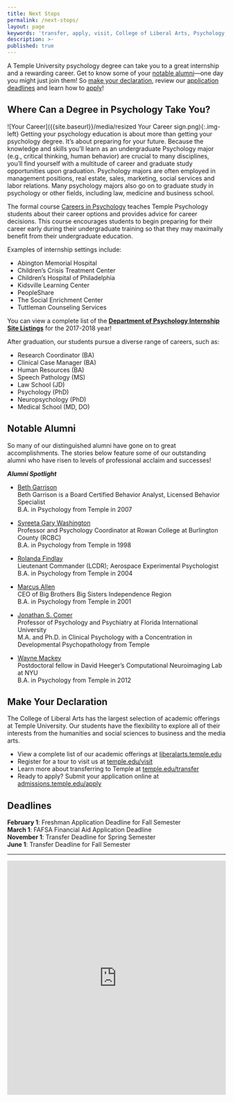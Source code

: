 ```yaml
---
title: Next Stops
permalink: /next-stops/
layout: page
keywords: 'transfer, apply, visit, College of Liberal Arts, Psychology, careers'
description: >-
published: true
---
```

A Temple University psychology degree can take you to a great internship and a rewarding career. Get to know some of your [notable alumni](#notable-alumni)—one day you might just join them! So [make your declaration](#make-your-declaration), review our [application deadlines](#deadlines) and learn how to [apply](#make-your-declaration)!

## Where Can a Degree in Psychology Take You?
![Your Career]({{site.baseurl}}/media/resized Your Career sign.png){:.img-left}
Getting your psychology education is about more than getting your psychology degree. It’s about preparing for your future. Because the knowledge and skills you’ll learn as an undergraduate Psychology major (e.g., critical thinking, human behavior) are crucial to many disciplines, you’ll find yourself with a multitude of career and graduate study opportunities upon graduation. Psychology majors are often employed in management positions, real estate, sales, marketing, social services and labor relations. Many psychology majors also go on to graduate study in psychology or other fields, including law, medicine and business school.

The formal course [Careers in Psychology](http://bulletin.temple.edu/search/?P=PSY%201002) teaches Temple Psychology students about their career options and provides advice for career decisions. This course encourages students to begin preparing for their career early during their undergraduate training so that they may maximally benefit from their undergraduate education.

Examples of internship settings include:
- Abington Memorial Hospital
- Children’s Crisis Treatment Center
- Children’s Hospital of Philadelphia
- Kidsville Learning Center
- PeopleShare
- The Social Enrichment Center
- Tuttleman Counseling Services<br>

You can view a complete list of the **[Department of Psychology Internship Site Listings](https://docs.google.com/document/d/10HBG16SrWkz7FBLCEONrhVYaohYQIUFSF_5qjr5BOeI/edit)** for the 2017-2018 year! 

After graduation, our students pursue a diverse range of careers, such as:
- Research Coordinator (BA)
- Clinical Case Manager (BA)
- Human Resources (BA)
- Speech Pathology (MS)
- Law School (JD)
- Psychology (PhD)
- Neuropsychology (PhD)
- Medical School (MD, DO)

## Notable Alumni
So many of our distinguished alumni have gone on to great accomplishments. The stories below feature some of our outstanding alumni who have risen to levels of professional acclaim and successes! 

**_Alumni Spotlight_**

- [Beth Garrison](https://liberalarts.temple.edu/news/alumni-spotlight-beth-garrison)<br/> 
  Beth Garrison is a Board Certified Behavior Analyst, Licensed Behavior Specialist<br/> 
  B.A. in Psychology from Temple in 2007<br/> 

- [Syreeta Gary Washington](https://liberalarts.temple.edu/about-us/newsroom/alumni-spotlight-syreeta-gary-washington)<br/> 
  Professor and Psychology Coordinator at Rowan College at Burlington County (RCBC)<br/> 
  B.A. in Psychology from Temple in 1998<br/> 
  
- [Rolanda Findlay](https://liberalarts.temple.edu/about-us/newsroom/alumni-spotlight-rolanda-findlay)<br/>
  Lieutenant Commander (LCDR); Aerospace Experimental Psychologist<br/>
  B.A. in Psychology from Temple in 2004<br/> 
  
- [Marcus Allen](https://liberalarts.temple.edu/about-us/newsroom/temple-alum-marcus-allen-speaks-being-agent-change)<br/>
  CEO of Big Brothers Big Sisters Independence Region<br/>
  B.A. in Psychology from Temple in 2001<br/>
  
- [Jonathan S. Comer](https://liberalarts.temple.edu/about-us/newsroom/alumni-spotlight-jonathan-s-comer-phd)<br/>
  Professor of Psychology and Psychiatry at Florida International University<br/>
  M.A. and Ph.D. in Clinical Psychology with a Concentration in Developmental Psychopathology from Temple<br/>
  
- [Wayne Mackey](https://liberalarts.temple.edu/about-us/newsroom/alumni-spotlight-wayne-mackey)<br/>
  Postdoctoral fellow in David Heeger’s Computational Neuroimaging Lab at NYU<br/>
  B.A. in Psychology from Temple in 2012<br/>
  
## Make Your Declaration
The College of Liberal Arts has the largest selection of academic offerings at Temple University. Our students have the flexibility to explore all of their interests from the humanities and social sciences to business and the media arts.
- View a complete list of our academic offerings at [liberalarts.temple.edu](http://liberalarts.temple.edu)
- Register for a tour to visit us at [temple.edu/visit](http://temple.edu/visit)
- Learn more about transferring to Temple at [temple.edu/transfer](http://temple.edu/transfer)
- Ready to apply? Submit your application online at [admissions.temple.edu/apply](http://admissions.temple.edu/apply)

## Deadlines
**February 1**: Freshman Application Deadline for Fall Semester<br/>
**March 1**: FAFSA Financial Aid Application Deadline<br/>
**November 1**: Transfer Deadline for Spring Semester<br/>
**June 1**: Transfer Deadline for Fall Semester<br/>

___

 <iframe id="JotFormIFrame-80323885479165" onload="window.parent.scrollTo(0,0)" allowtransparency="true" allowfullscreen="true" src="https://form.jotform.com/80323885479165" frameborder="0" style="width: 1px; min-width: 100%; height:539px; border:none;" scrolling="no" > </iframe> <script type="text/javascript"> var ifr = document.getElementById("JotFormIFrame-80323885479165"); if(window.location.href && window.location.href.indexOf("?") > -1) { var get = window.location.href.substr(window.location.href.indexOf("?") + 1); if(ifr && get.length > 0) { var src = ifr.src; src = src.indexOf("?") > -1 ? src + "&" + get : src + "?" + get; ifr.src = src; } } window.handleIFrameMessage = function(e) { var args = e.data.split(":"); if (args.length > 2) { iframe = document.getElementById("JotFormIFrame-" + args[(args.length - 1)]); } else { iframe = document.getElementById("JotFormIFrame"); } if (!iframe) { return; } switch (args[0]) { case "scrollIntoView": iframe.scrollIntoView(); break; case "setHeight": iframe.style.height = args[1] + "px"; break; case "collapseErrorPage": if (iframe.clientHeight > window.innerHeight) { iframe.style.height = window.innerHeight + "px"; } break; case "reloadPage": window.location.reload(); break; case "loadScript": var src = args[1]; if (args.length > 3) { src = args[1] + ':' + args[2]; } var script = document.createElement('script'); script.src = src; script.type = 'text/javascript'; document.body.appendChild(script); break; case "exitFullscreen": if (window.document.exitFullscreen) window.document.exitFullscreen(); else if (window.document.mozCancelFullScreen) window.document.mozCancelFullScreen(); else if (window.document.mozCancelFullscreen) window.document.mozCancelFullScreen(); else if (window.document.webkitExitFullscreen) window.document.webkitExitFullscreen(); else if (window.document.msExitFullscreen) window.document.msExitFullscreen(); break; } var isJotForm = (e.origin.indexOf("jotform") > -1) ? true : false; if(isJotForm && "contentWindow" in iframe && "postMessage" in iframe.contentWindow) { var urls = {"docurl":encodeURIComponent(document.URL),"referrer":encodeURIComponent(document.referrer)}; iframe.contentWindow.postMessage(JSON.stringify({"type":"urls","value":urls}), "*"); } }; if (window.addEventListener) { window.addEventListener("message", handleIFrameMessage, false); } else if (window.attachEvent) { window.attachEvent("onmessage", handleIFrameMessage); } </script>
